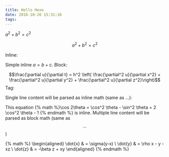 ```yaml
---
title: Hello Hexo
date: 2016-10-26 15:31:16
tags:
---
```


$a^2+b^2=c^2$

$$
a^2+b^2=c^2
$$


Inline:

Simple inline $a = b + c$.
Block:

$$\frac{\partial u}{\partial t}
= h^2 \left( \frac{\partial^2 u}{\partial x^2} +
\frac{\partial^2 u}{\partial y^2} +
\frac{\partial^2 u}{\partial z^2}\right)$$
Tag:

Single line content will be parsed as inline math (same as $...$):

This equation {% math %}\cos 2\theta = \cos^2 \theta - \sin^2 \theta =  2 \cos^2 \theta - 1 {% endmath %} is inline.
Multiple line content will be parsed as block math (same as $$...$$)

{% math %}
\begin{aligned}
\dot{x} & = \sigma(y-x) \\
\dot{y} & = \rho x - y - xz \\
\dot{z} & = -\beta z + xy
\end{aligned}
{% endmath %}
